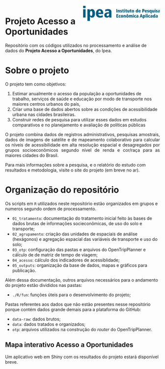 
<img align="right" src="ipea.jpg" alt="ipea" width="250">

# Projeto Acesso a Oportunidades

Repositório com os códigos utilizados no processamento e análise de dados do **Projeto Acesso a Oportunidades**, do Ipea. 


# Sobre o projeto
 
O projeto tem como objetivos:
1. Estimar anualmente o acesso da população a oportunidades de trabalho, serviços de saúde e educação por modo de transporte nos maiores centros urbanos do país,
2. Criar uma base de dados abertos sobre as condições de acessibilidade urbana nas cidades brasileiras. 
3. Construir redes de pesquisa para utilizar esses dados em estudos comparativos e no planejamento e avaliação de políticas públicas
  
<p align="justify">
O projeto combina dados de registros administrativos, pesquisas amostrais, dados de imagens de satélite e de mapeamento colaborativo para calcular os níveis de acessibilidade em alta resolução espacial e desagregados por grupos socioeconômicos segundo nível de renda e cor/raça para as maiores cidades do Brasil.

Para mais informações sobre a pesquisa, e o relatório do estudo com resultados e metodologia, visite o site do projeto (em breve no ar).
</p>

# Organização do repositório

Os scripts em `R` utilizados neste repositório estão organizados em grupos e numeros segundo ordem de processamento.

  - `01_tratamento`: documentação do tratamento inicial feito às bases
    de dados brutas de informações socieconômicas, de uso do solo e
    transporte;
  - `02_agrupamento`: criação das unidades de espaciais de análise (hexágonos) e
    agregação espacial das variáveis de transporte e uso do solo;
  - `03_otp`: configuração das pastas e arquivos do OpenTripPlanner e cálculo de de matriz de tempo de
    viagem;
  - `04_acesso`: cálculo dos indicadores de acessiblidade;
  - `05_outputs`: organização da base de dados, mapas e gráficos para publicação.

Além dessa documentação, outros arquivos necessários para o andamento do
projeto estão divididos nas pastas:

  - `./R/fun`: funções úteis para o desenvolvimento do projeto;

Pastas referentes aos dados que não estão presentes nesse repositório
porque contém dados grande demais para a plataforma do GitHub:

  - `data-raw`: dados brutos;
  - `data`: dados tratados e organizados;
  - `otp`: arquivos utilizados na construção do *router* do
    OpenTripPlanner.



## Mapa interativo Acesso a Oportunidades

Um aplicativo web em Shiny com os resultados do projeto estará disponível breve.
